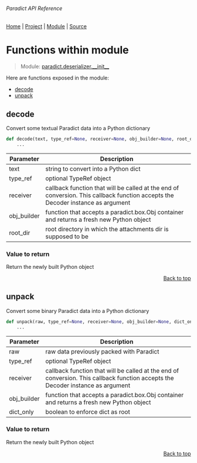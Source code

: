 ###### Paradict API Reference
[Home](/docs/api/README.md) | [Project](/README.md) | [Module](/docs/api/modules/paradict/deserializer/__init__/README.md) | [Source](/src/paradict/deserializer/__init__.py)

# Functions within module
> Module: [paradict.deserializer.\_\_init\_\_](/docs/api/modules/paradict/deserializer/__init__/README.md)

Here are functions exposed in the module:
- [decode](#decode)
- [unpack](#unpack)

## decode
Convert some textual Paradict data into a Python dictionary

```python
def decode(text, type_ref=None, receiver=None, obj_builder=None, root_dir=None):
    ...
```

| Parameter | Description |
| --- | --- |
| text | string to convert into a Python dict |
| type\_ref | optional TypeRef object |
| receiver | callback function that will be called at the end of conversion. This callback function accepts the Decoder instance as argument |
| obj\_builder | function that accepts a paradict.box.Obj container and returns a fresh new Python object |
| root\_dir | root directory in which the attachments dir is supposed to be |

### Value to return
Return the newly built Python object

<p align="right"><a href="#paradict-api-reference">Back to top</a></p>

## unpack
Convert some binary Paradict data into a Python dictionary

```python
def unpack(raw, type_ref=None, receiver=None, obj_builder=None, dict_only=False):
    ...
```

| Parameter | Description |
| --- | --- |
| raw | raw data previously packed with Paradict |
| type\_ref | optional TypeRef object |
| receiver | callback function that will be called at the end of conversion. This callback function accepts the Decoder instance as argument |
| obj\_builder | function that accepts a paradict.box.Obj container and returns a fresh new Python object |
| dict\_only | boolean to enforce dict as root |

### Value to return
Return the newly built Python object

<p align="right"><a href="#paradict-api-reference">Back to top</a></p>
